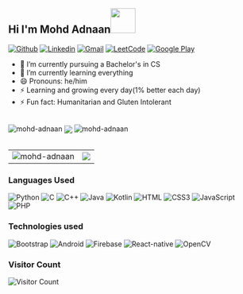 <h2 align="left"> Hi I'm Mohd Adnaan<img src="https://media.giphy.com/media/hvRJCLFzcasrR4ia7z/giphy.gif" height="50"> </h2>

[![Github](https://img.shields.io/badge/-Github-000?&logo=Github&logoColor=white)](https://github.com/mohd-adnaan)
[![Linkedin](https://img.shields.io/badge/-LinkedIn-blue?&logo=Linkedin&logoColor=white)](https://www.linkedin.com/in/mohammad-adnaan-51272024a/)
[![Gmail](https://img.shields.io/badge/-Gmail-c14438?&logo=Gmail&logoColor=white)](mailto:iamadnaanmohd@gmail.com)
[![LeetCode](https://img.shields.io/badge/-Leetcode-black?&logo=leetcode&logoColor=orange)](https://leetcode.com/Mohd_Adnaan/)
[![Google Play](https://img.shields.io/badge/-Google%20Play-grey?&logo=googleplay&logoColor=white)](https://developers.google.com/profile/u/100278702271990940869)

<!--
<img src="https://github-readme-stats.vercel.app/api?username=mohd-adnaan&&show_icons=true&title_color=ffffff&icon_color=bb2acf&text_color=daf7dc&bg_color=151515">
-->

<!--
**mohd-adnaan/mohd-adnaan** is a ✨ _special_ ✨ repository because its `README.md` (this file) appears on your GitHub profile.

-->

- 🔭 I’m currently pursuing a Bachelor's in CS
- 🌱 I’m currently learning everything
- 😄 Pronouns: he/him
- ⚡ Learning and growing every day(1% better each day)
- ⚡ Fun fact: Humanitarian and Gluten Intolerant
<br/>


<img src="https://github-readme-stats.vercel.app/api/top-langs/?username=mohd-adnaan&layout=compact&hide=html&theme=tokyonight" alt="mohd-adnaan" />

<img align="center" src="https://github-readme-streak-stats.herokuapp.com/?user=mohd-adnaan&theme=tokyonight" />

<img src="https://github-readme-stats.vercel.app/api?username=mohd-adnaan&show_icons=true&theme=tokyonight" alt="mohd-adnaan" />

<br />
<br/>
 <table>
  <tr>
    <td>

      
 <img src="https://github-readme-stats.vercel.app/api?username=mohd-adnaan&show_icons=true&theme=tokyonight" alt="mohd-adnaan" />
   </td>


   <td>  


 <img align="center" src="https://github-readme-streak-stats.herokuapp.com/?user=mohd-adnaan&theme=tokyonight" />
     </td>
      </tr>
  </table>

### Languages Used
![Python](https://img.shields.io/badge/python-3670A0?style=for-the-badge&logo=python&logoColor=ffdd54)
![C](https://img.shields.io/badge/c-%2300599C.svg?style=for-the-badge&logo=c&logoColor=white)
![C++](https://img.shields.io/badge/c++-%2300599C.svg?style=for-the-badge&logo=c%2B%2B&logoColor=white)
![Java](https://img.shields.io/badge/java-%23ED8B00.svg?style=for-the-badge&logo=java&logoColor=white)
![Kotlin](https://img.shields.io/badge/kotlin-%230095D5.svg?style=for-the-badge&logo=kotlin&logoColor=white)
![HTML](https://img.shields.io/badge/html5-%23E34F26.svg?style=for-the-badge&logo=html5&logoColor=white)
![CSS3](https://img.shields.io/badge/css3-%231572B6.svg?style=for-the-badge&logo=css3&logoColor=white)
![JavaScript](https://img.shields.io/badge/javascript-%23323330.svg?style=for-the-badge&logo=javascript&logoColor=%23F7DF1E)
![PHP](https://img.shields.io/badge/mysql-%2300f.svg?style=for-the-badge&logo=mysql&logoColor=white)

### Technologies used

![Bootstrap](https://img.shields.io/badge/bootstrap-%23563D7C.svg?style=for-the-badge&logo=bootstrap&logoColor=white)
![Android](https://img.shields.io/badge/Android-3DDC84?style=for-the-badge&logo=android&logoColor=white)
![Firebase](https://img.shields.io/badge/firebase-%23039BE5.svg?style=for-the-badge&logo=firebase)
![React-native](https://img.shields.io/badge/React-Native-%23039BE5.svg?style=for-the-badge&logo=React)
![OpenCV](https://img.shields.io/badge/OpenCV-%23000.svg?style=for-the-badge&logo=OpenCV&logoColor=white)
<!--![AWS](https://img.shields.io/badge/AWS-%23FF9900.svg?style=for-the-badge&logo=amazon-aws&logoColor=white)
![Anaconda](https://img.shields.io/badge/Anaconda-%2344A833.svg?style=for-the-badge&logo=anaconda&logoColor=white)
![Flask](https://img.shields.io/badge/flask-%23000.svg?style=for-the-badge&logo=flask&logoColor=white)
-->


### Visitor Count

![Visitor Count](https://profile-counter.glitch.me/{mohd-adnaan}/count.svg)
